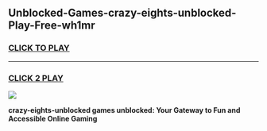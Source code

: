 
## Unblocked-Games-crazy-eights-unblocked-Play-Free-wh1mr
<h3>
<a href="https://premium76.site?title=crazy-eights-unblocked&ref=20M">CLICK TO PLAY</a></h3>
<hr>

<h3>
<a href="https://premium76.site?title=crazy-eights-unblocked&ref=20M">CLICK 2 PLAY</a>
  
</h3>

<a href="https://premium76.site?title=crazy-eights-unblocked&ref=19M"><img src="https://clearcache.store/games.png"></a>


**crazy-eights-unblocked games unblocked: Your Gateway to Fun and Accessible Online Gaming**
